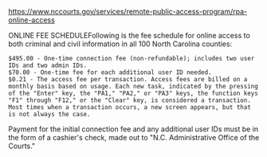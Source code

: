 https://www.nccourts.gov/services/remote-public-access-program/rpa-online-access

ONLINE FEE SCHEDULEFollowing is the fee schedule for online access to both criminal and civil information in all 100 North Carolina counties:

    $495.00 - One-time connection fee (non-refundable); includes two user IDs and two admin IDs.
    $70.00 - One-time fee for each additional user ID needed.
    $0.21 - The access fee per transaction. Access fees are billed on a monthly basis based on usage. Each new task, indicated by the pressing of the "Enter" key, the "PA1," "PA2," or "PA3" keys, the function keys "F1" through "F12," or the "Clear" key, is considered a transaction. Most times when a transaction occurs, a new screen appears, but that is not always the case.

Payment for the initial connection fee and any additional user IDs must be in the form of a cashier's check, made out to "N.C. Administrative Office of the Courts."